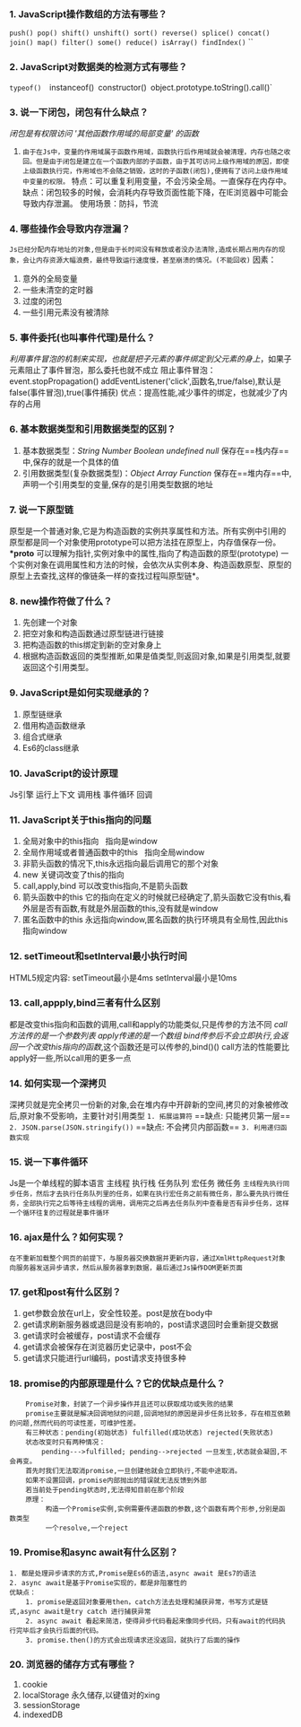 ### 1. JavaScript操作数组的方法有哪些？
`push()
pop()
shift()
unshift()
sort()
reverse()
splice()
concat()
join()
map()
filter()
some()
reduce()
isArray()
findIndex()`
``
### 2. JavaScript对数据类的检测方式有哪些？
`typeof() 
`instanceof()`
`constructor()`
`object.prototype.toString().call()`                     
### 3. 说一下闭包，闭包有什么缺点？
*闭包是有权限访问 '其他函数作用域的局部变量' 的函数*
1. `由于在Js中，变量的作用域属于函数作用域，函数执行后作用域就会被清理，内存也随之收回。但是由于闭包是建立在一个函数内部的子函数，由于其可访问上级作用域的原因，即使上级函数执行完，作用域也不会随之销毁，这时的子函数(闭包),便拥有了访问上级作用域中变量的权限。`
特点：可以重复利用变量，不会污染全局。一直保存在内存中。
缺点：闭包较多的时候，会消耗内存导致页面性能下降，在IE浏览器中可能会导致内存泄漏。
使用场景：防抖，节流
### 4. 哪些操作会导致内存泄漏？
`Js已经分配内存地址的对象,但是由于长时间没有释放或者没办法清除,造成长期占用内存的现象，会让内存资源大幅浪费，最终导致运行速度慢，甚至崩溃的情况。(不能回收)`
因素：
1. 意外的全局变量
2. 一些未清空的定时器
3. 过度的闭包
4. 一些引用元素没有被清除
### 5. 事件委托(也叫事件代理)是什么？
*利用事件冒泡的机制来实现，也就是把子元素的事件绑定到父元素的身上*，如果子元素阻止了事件冒泡，那么委托也就不成立
阻止事件冒泡：event.stopPropagation()
addEventListener('click',函数名,true/false),默认是false(事件冒泡),true(事件捕获)
优点：提高性能,减少事件的绑定，也就减少了内存的占用
### 6. 基本数据类型和引用数据类型的区别？
1. 基本数据类型：*String Number Boolean undefined null*
保存在==栈内存==中,保存的就是一个具体的值
2. 引用数据类型(复杂数据类型)：*Object Array Function*
保存在==堆内存==中,声明一个引用类型的变量,保存的是引用类型数据的地址
### 7. 说一下原型链
原型是一个普通对象,它是为构造函数的实例共享属性和方法。所有实例中引用的原型都是同一个对象使用prototype可以把方法挂在原型上，内存值保存一份。
__*proto__ 可以理解为指针,实例对象中的属性,指向了构造函数的原型(prototype)
一个实例对象在调用属性和方法的时候，会依次从实例本身、构造函数原型、原型的原型上去查找,这样的像链条一样的查找过程叫原型链*。

### ​8. new操作符做了什么？
1. 先创建一个对象
2. 把空对象和构造函数通过原型链进行链接
3. 把构造函数的this绑定到新的空对象身上
4. 根据构造函数返回的类型推断,如果是值类型,则返回对象,如果是引用类型,就要返回这个引用类型。
### 9. JavaScript是如何实现继承的？
1. 原型链继承
2. 借用构造函数继承
3. 组合式继承
4. Es6的class继承
### 10. JavaScript的设计原理
Js引擎 运行上下文 调用栈 事件循环 回调
### 11. JavaScript关于this指向的问题
1. 全局对象中的this指向
   指向是window
2. 全局作用域或者普通函数中的this
   指向全局window
3. 非箭头函数的情况下,this永远指向最后调用它的那个对象
4. new 关键词改变了this的指向
5. call,apply,bind 可以改变this指向,不是箭头函数
6. 箭头函数中的this
    它的指向在定义的时候就已经确定了,箭头函数它没有this,看外层是否有函数,有就是外层函数的this,没有就是window
7. 匿名函数中的this
    永远指向window,匿名函数的执行环境具有全局性,因此this指向window
### 12. setTimeout和setInterval最小执行时间
HTML5规定内容:
setTimeout最小是4ms
setInterval最小是10ms
### 13. call,appply,bind三者有什么区别
都是改变this指向和函数的调用,call和apply的功能类似,只是传参的方法不同
*call方法传的是一个参数列表*
*apply传递的是一个数组*
*bind传参后不会立即执行,会返回一个改变this指向的函数*,这个函数还是可以传参的,bind()()
call方法的性能要比apply好一些,所以call用的更多一点
### ​14. 如何实现一个深拷贝
深拷贝就是完全拷贝一份新的对象,会在堆内存中开辟新的空间,拷贝的对象被修改后,原对象不受影响，主要针对引用类型
`1. 拓展运算符`
==缺点: 只能拷贝第一层==
`2. JSON.parse(JSON.stringify())`
==缺点: 不会拷贝内部函数==
`3. 利用递归函数实现`
### 15. 说一下事件循环
Js是一个单线程的脚本语言
主线程 执行栈 任务队列 宏任务 微任务
`主线程先执行同步任务，然后才去执行任务队列里的任务，如果在执行宏任务之前有微任务，那么要先执行微任务，全部执行完之后等待主线程的调用，调用完之后再去任务队列中查看是否有异步任务，这样一个循环往复的过程就是事件循环`
### 16. ajax是什么？如何实现？
`在不重新加载整个网页的前提下，与服务器交换数据并更新内容，通过XmlHttpRequest对象向服务器发送异步请求，然后从服务器拿到数据，最后通过Js操作DOM更新页面`
### 17. get和post有什么区别？
1. get参数会放在url上，安全性较差。post是放在body中
2. get请求刷新服务器或退回是没有影响的，post请求退回时会重新提交数据
3. get请求时会被缓存，post请求不会缓存
4. get请求会被保存在浏览器历史记录中，post不会
5. get请求只能进行url编码，post请求支持很多种
### 18.  promise的内部原理是什么？它的优缺点是什么？
		Promise对象，封装了一个异步操作并且还可以获取成功或失败的结果
		promise主要就是解决回调地狱的问题,回调地狱的原因是异步任务比较多，存在相互依赖的问题,然而代码的可读性差，可维护性差。
		有三种状态：pending(初始状态) fulfilled(成功状态) rejected(失败状态)
		状态改变时只有两种情况：
			pending--->fulfilled; pending-->rejected 一旦发生,状态就会凝固,不会再变。
		首先时我们无法取消promise,一旦创建他就会立即执行,不能中途取消。
		如果不设置回调，promise内部抛出的错误就无法反馈到外部
		若当前处于pending状态时,无法得知目前在那个阶段
		原理：
		     构造一个Promise实例,实例需要传递函数的参数,这个函数有两个形参,分别是函数类型
		     一个resolve,一个reject
### 19. Promise和async await有什么区别？
	1. 都是处理异步请求的方式,Promise是Es6的语法,async await 是Es7的语法
	2. async await是基于Promise实现的，都是非阻塞性的
	优缺点：
		1. promise是返回对象要用then，catch方法去处理和捕获异常，书写方式是链式,async await是try catch 进行捕获异常
		2. async await 看起来简洁，使得异步代码看起来像同步代码，只有await的代码执行完毕后才会执行后面的代码。
		3. promise.then()的方式会出现请求还没返回，就执行了后面的操作
### 20. 浏览器的储存方式有哪些？
1. cookie
2. localStorage
永久储存,以键值对的xing
4. sessionStorage
5. indexedDB